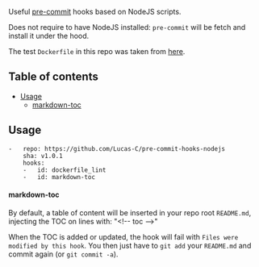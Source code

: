 Useful [pre-commit](http://pre-commit.com) hooks based on NodeJS scripts.

Does not require to have NodeJS installed: `pre-commit` will be fetch and install it under the hood.

The test `Dockerfile` in this repo was taken from [here](https://github.com/docker-library/redis/blob/master/3.2/Dockerfile).

## Table of contents

<!-- toc -->

- [Usage](#usage)
    + [markdown-toc](#markdown-toc)

<!-- tocstop -->

## Usage

```
-   repo: https://github.com/Lucas-C/pre-commit-hooks-nodejs
    sha: v1.0.1
    hooks:
    -   id: dockerfile_lint
    -   id: markdown-toc
```

#### markdown-toc

By default, a table of content will be inserted in your repo root `README.md`,
injecting the TOC on lines with: "<&#33;-- toc -->"

When the TOC is added or updated, the hook will fail with `Files were modified by this hook`.
You then just have to `git add` your `README.md` and commit again (or `git commit -a`).
